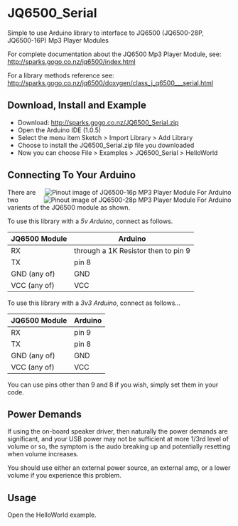 JQ6500_Serial
=======================

Simple to use Arduino library to interface to JQ6500 (JQ6500-28P, JQ6500-16P) Mp3 Player Modules

For complete documentation about the JQ6500 Mp3 Player Module, see: 
   http://sparks.gogo.co.nz/jq6500/index.html
   
For a library methods reference see:
   http://sparks.gogo.co.nz/jq6500/doxygen/class_j_q6500___serial.html

Download, Install and Example
-----------------------------

* Download: http://sparks.gogo.co.nz/JQ6500_Serial.zip
* Open the Arduino IDE (1.0.5)
* Select the menu item Sketch > Import Library > Add Library
* Choose to install the JQ6500_Serial.zip file you downloaded
* Now you can choose File > Examples > JQ6500_Serial > HelloWorld
  
Connecting To Your Arduino
--------------------------

<img src="http://sparks.gogo.co.nz/assets/_site_/images/jq6500/kq6500-16p.jpeg" align="right" title="JQ6500-16p" alt="Pinout image of JQ6500-16p MP3 Player Module For Arduino"/>
<img src="http://sparks.gogo.co.nz/assets/_site_/images/jq6500/jq6500-28.jpeg" align="right" title="JQ6500-28p" alt="Pinout image of JQ6500-28p MP3 Player Module For Arduino"/>

There are two varients of the JQ6500 module as shown.

To use this library with a *5v Arduino*, connect as follows.

| JQ6500 Module | Arduino |
| ------------- | ------- |
| RX            | through a 1K Resistor then to pin 9 |
| TX            | pin 8   |
| GND (any of)  | GND     |
| VCC (any of)  | VCC     |

To use this library with a *3v3 Arduino*, connect as follows...

| JQ6500 Module | Arduino |
| ------------- | ------- |
| RX            | pin 9   |
| TX            | pin 8   |
| GND (any of)  | GND     |
| VCC (any of)  | VCC     |

You can use pins other than 9 and 8 if you wish, simply set them in your code.

Power Demands
--------------------------

If using the on-board speaker driver, then naturally the power
demands are significant, and your USB power may not be sufficient
at more 1/3rd level of volume or so, the symptom is the audo 
breaking up and potentially resetting when volume increases.

You should use either an external power source, an external amp, or a lower
volume if you experience this problem.

Usage
--------------------------

Open the HelloWorld example.

